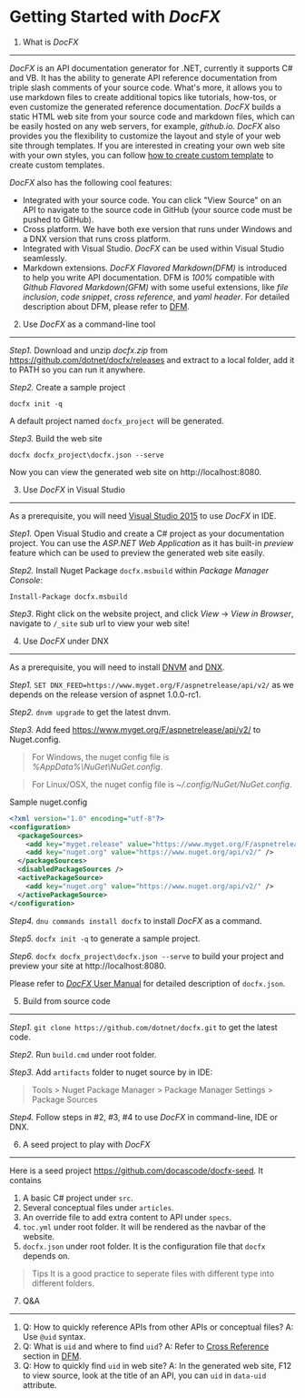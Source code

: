 Getting Started with *DocFX*
===============

1. What is *DocFX*
---------------

*DocFX* is an API documentation generator for .NET, currently it supports C# and VB.
It has the ability to generate API reference documentation from triple slash comments of your source code.
What's more, it allows you to use markdown files to create additional topics like tutorials, how-tos, or even customize the generated reference documentation.
*DocFX* builds a static HTML web site from your source code and markdown files, which can be easily hosted on any web servers, for example, *github.io*.
*DocFX* also provides you the flexibility to customize the layout and style of your web site through templates.
If you are interested in creating your own web site with your own styles, you can follow [how to create custom template](howto_create_custom_template.md) to create custom templates.

*DocFX* also has the following cool features:

* Integrated with your source code. You can click "View Source" on an API to navigate to the source code in GitHub (your source code must be pushed to GitHub).
* Cross platform. We have both exe version that runs under Windows and a DNX version that runs cross platform.
* Integrated with Visual Studio. *DocFX* can be used within Visual Studio seamlessly.
* Markdown extensions. *DocFX Flavored Markdown(DFM)* is introduced to help you write API documentation. DFM is *100%* compatible with *Github Flavored Markdown(GFM)* with some useful extensions, like *file inclusion*, *code snippet*, *cross reference*, and *yaml header*.
For detailed description about DFM, please refer to [DFM](../spec/docfx_flavored_markdown.md).


2. Use *DocFX* as a command-line tool
-----------------------

*Step1.* Download and unzip *docfx.zip* from https://github.com/dotnet/docfx/releases and extract to a local folder, add it to PATH so you can run it anywhere.

*Step2.* Create a sample project
```
docfx init -q
```

A default project named `docfx_project` will be generated.

*Step3.* Build the web site
```
docfx docfx_project\docfx.json --serve
```

Now you can view the generated web site on http://localhost:8080.

3. Use *DocFX* in Visual Studio
---------------

As a prerequisite, you will need [Visual Studio 2015](https://www.visualstudio.com/downloads/download-visual-studio-vs) to use *DocFX* in IDE.

*Step1.* Open Visual Studio and create a C# project as your documentation project. You can use the *ASP.NET Web Application* as it has built-in *preview* feature which can be used to preview the generated web site easily.

*Step2.* Install Nuget Package `docfx.msbuild` within *Package Manager Console*:
```
Install-Package docfx.msbuild
```

*Step3.* Right click on the website project, and click *View* -> *View in Browser*, navigate to `/_site` sub url to view your web site!

4. Use *DocFX* under DNX
----------------
As a prerequisite, you will need to install [DNVM](http://docs.asp.net/en/latest/getting-started/installing-on-windows.html#install-the-net-version-manager-dnvm) and [DNX](http://docs.asp.net/en/latest/getting-started/installing-on-windows.html#install-the-net-execution-environment-dnx).

*Step1.* `SET DNX_FEED=https://www.myget.org/F/aspnetrelease/api/v2/` as we depends on the release version of aspnet 1.0.0-rc1.

*Step2.* `dnvm upgrade` to get the latest dnvm.

*Step3.* Add feed https://www.myget.org/F/aspnetrelease/api/v2/ to Nuget.config.
> For Windows, the nuget config file is *%AppData%\NuGet\NuGet.config*.

> For Linux/OSX, the nuget config file is *~/.config/NuGet/NuGet.config*.

Sample nuget.config
```xml
<?xml version="1.0" encoding="utf-8"?>
<configuration>
  <packageSources>
    <add key="myget.release" value="https://www.myget.org/F/aspnetrelease/api/v2/" />
    <add key="nuget.org" value="https://www.nuget.org/api/v2/" />
  </packageSources>
  <disabledPackageSources />
  <activePackageSource>
    <add key="nuget.org" value="https://www.nuget.org/api/v2/" />
  </activePackageSource>
</configuration>
```

*Step4.* `dnu commands install docfx` to install *DocFX* as a command.

*Step5.* `docfx init -q` to generate a sample project.

*Step6.* `docfx docfx_project\docfx.json --serve` to build your project and preview your site at http://localhost:8080.

Please refer to [*DocFX* User Manual](docfx.exe_user_manual.md) for detailed description of `docfx.json`.

5. Build from source code
----------------

*Step1.* `git clone https://github.com/dotnet/docfx.git` to get the latest code.

*Step2.* Run `build.cmd` under root folder.

*Step3.* Add `artifacts` folder to nuget source by in IDE:
  > Tools > Nuget Package Manager > Package Manager Settings > Package Sources

*Step4.* Follow steps in #2, #3, #4 to use *DocFX* in command-line, IDE or DNX.

6. A seed project to play with *DocFX*
-------------------------
Here is a seed project https://github.com/docascode/docfx-seed. It contains

1. A basic C# project under `src`.
2. Several conceptual files under `articles`.
3. An override file to add extra content to API under `specs`.
4. `toc.yml` under root folder. It will be rendered as the navbar of the website.
5. `docfx.json` under root folder. It is the configuration file that `docfx` depends on.

> Tips
  It is a good practice to seperate files with different type into different folders.

7. Q&A
-------------------------
1. Q: How to quickly reference APIs from other APIs or conceptual files?
   A: Use `@uid` syntax.
2. Q: What is `uid` and where to find `uid`?
   A: Refer to [Cross Reference](../spec/docfx_flavored_markdown.md#cross-reference) section in [DFM](../spec/docfx_flavored_markdown.md).
3. Q: How to quickly find `uid` in web site?
   A: In the generated web site, F12 to view source, look at the title of an API, you can `uid` in `data-uid` attribute.